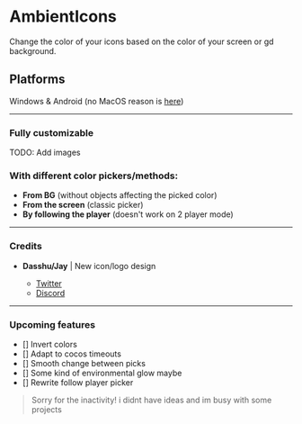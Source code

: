 # AmbientIcons

Change the color of your icons based on the color of your screen or gd background.

## Platforms
Windows & Android (no MacOS reason is [here](https://github.com/Termantita/AmbientIcons/issues/2))

---
### Fully customizable
TODO: Add images

### With different color pickers/methods: 
- **From BG** (without objects affecting the picked color)
- **From the screen** (classic picker)
- **By following the player** (doesn't work on 2 player mode)

---

### Credits

- **Dasshu/Jay** | New icon/logo design

  - [Twitter](https://x.com/DasshuGames)
  - [Discord](https://discord.gg/CSX3RW7FXq)

---

### Upcoming features
- [] Invert colors
- [] Adapt to cocos timeouts
- [] Smooth change between picks
- [] Some kind of environmental glow maybe
- [] Rewrite follow player picker

> Sorry for the inactivity! i didnt have ideas and im busy with some projects